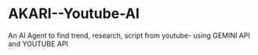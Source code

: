 # AKARI--Youtube-AI
An AI Agent to find trend, research, script from youtube- using GEMINI API and YOUTUBE API
